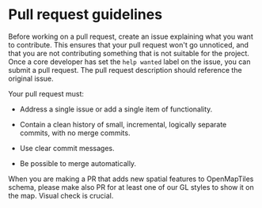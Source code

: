 # Pull request guidelines

Before working on a pull request, create an issue explaining what you want to contribute. This ensures that your pull request won't go unnoticed, and that you are not contributing something that is not suitable for the project. Once a core developer has set the `help wanted` label on the issue, you can submit a pull request. The pull request description should reference the original issue.

Your pull request must:

 * Address a single issue or add a single item of functionality.

 * Contain a clean history of small, incremental, logically separate commits,
   with no merge commits.

 * Use clear commit messages.

 * Be possible to merge automatically.

When you are making a PR that adds new spatial features to OpenMapTiles schema, please make also PR for at least one of our GL styles to show it on the map. Visual check is crucial.
